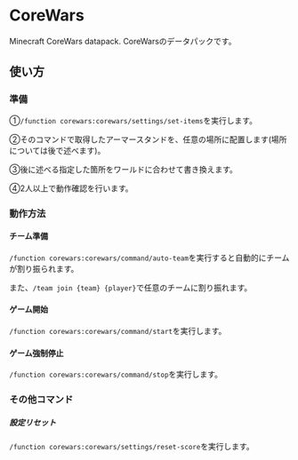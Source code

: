 # CoreWars
Minecraft CoreWars datapack.
CoreWarsのデータパックです。

## 使い方
### 準備
①`/function corewars:corewars/settings/set-items`を実行します。

②そのコマンドで取得したアーマースタンドを、任意の場所に配置します(場所については後で述べます)。

③後に述べる指定した箇所をワールドに合わせて書き換えます。

④2人以上で動作確認を行います。

### 動作方法
#### チーム準備
`/function corewars:corewars/command/auto-team`を実行すると自動的にチームが割り振られます。

また、`/team join {team} {player}`で任意のチームに割り振れます。
#### ゲーム開始
`/function corewars:corewars/command/start`を実行します。
#### ゲーム強制停止
`/function corewars:corewars/command/stop`を実行します。

### その他コマンド
##### 設定リセット
`/function corewars:corewars/settings/reset-score`を実行します。
